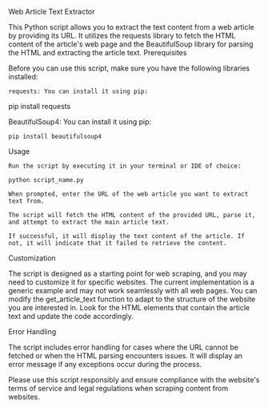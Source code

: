 Web Article Text Extractor

This Python script allows you to extract the text content from a web article by providing its URL. It utilizes the requests library to fetch the HTML content of the article's web page and the BeautifulSoup library for parsing the HTML and extracting the article text.
Prerequisites

Before you can use this script, make sure you have the following libraries installed:

    requests: You can install it using pip:

pip install requests

BeautifulSoup4: You can install it using pip:

    pip install beautifulsoup4

Usage

    Run the script by executing it in your terminal or IDE of choice:

    python script_name.py

    When prompted, enter the URL of the web article you want to extract text from.

    The script will fetch the HTML content of the provided URL, parse it, and attempt to extract the main article text.

    If successful, it will display the text content of the article. If not, it will indicate that it failed to retrieve the content.

Customization

The script is designed as a starting point for web scraping, and you may need to customize it for specific websites. The current implementation is a generic example and may not work seamlessly with all web pages. You can modify the get_article_text function to adapt to the structure of the website you are interested in. Look for the HTML elements that contain the article text and update the code accordingly.

Error Handling

The script includes error handling for cases where the URL cannot be fetched or when the HTML parsing encounters issues. It will display an error message if any exceptions occur during the process.

Please use this script responsibly and ensure compliance with the website's terms of service and legal regulations when scraping content from websites.
